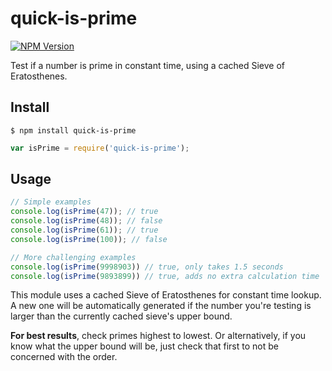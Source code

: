 # quick-is-prime

[![NPM Version](https://img.shields.io/npm/v/quick-is-prime.svg)](https://www.npmjs.com/package/quick-is-prime)

Test if a number is prime in constant time, using a cached Sieve of Eratosthenes.

## Install

```
$ npm install quick-is-prime
```

```js
var isPrime = require('quick-is-prime');
```

## Usage

```js
// Simple examples
console.log(isPrime(47)); // true
console.log(isPrime(48)); // false
console.log(isPrime(61)); // true
console.log(isPrime(100)); // false

// More challenging examples
console.log(isPrime(9998903)) // true, only takes 1.5 seconds
console.log(isPrime(9893899)) // true, adds no extra calculation time
```

This module uses a cached Sieve of Eratosthenes for constant time lookup. A new one will be automatically generated if the number you're testing is larger than the currently cached sieve's upper bound.

**For best results**, check primes highest to lowest. Or alternatively, if you know what the upper bound will be, just check that first to not be concerned with the order.
